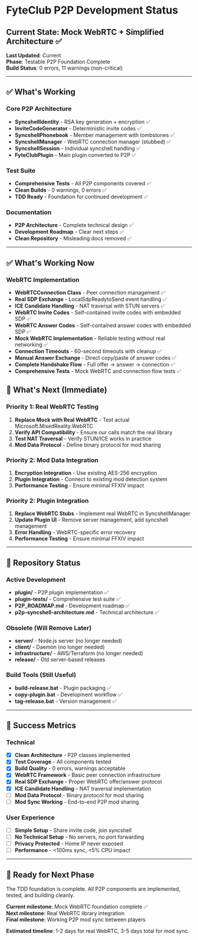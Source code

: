 # FyteClub P2P Development Status

## Current State: Mock WebRTC + Simplified Architecture ✅

**Last Updated**: Current  
**Phase**: Testable P2P Foundation Complete  
**Build Status**: 0 errors, 11 warnings (non-critical)  

---

## ✅ What's Working

### Core P2P Architecture
- **SyncshellIdentity** - RSA key generation + encryption ✅
- **InviteCodeGenerator** - Deterministic invite codes ✅  
- **SyncshellPhonebook** - Member management with tombstones ✅
- **SyncshellManager** - WebRTC connection manager (stubbed) ✅
- **SyncshellSession** - Individual syncshell handling ✅
- **FyteClubPlugin** - Main plugin converted to P2P ✅

### Test Suite
- **Comprehensive Tests** - All P2P components covered ✅
- **Clean Builds** - 0 warnings, 0 errors ✅
- **TDD Ready** - Foundation for continued development ✅

### Documentation  
- **P2P Architecture** - Complete technical design ✅
- **Development Roadmap** - Clear next steps ✅
- **Clean Repository** - Misleading docs removed ✅

---

## ✅ What's Working Now

### WebRTC Implementation
- **WebRTCConnection Class** - Peer connection management ✅
- **Real SDP Exchange** - LocalSdpReadytoSend event handling ✅
- **ICE Candidate Handling** - NAT traversal with STUN servers ✅
- **WebRTC Invite Codes** - Self-contained invite codes with embedded SDP ✅
- **WebRTC Answer Codes** - Self-contained answer codes with embedded SDP ✅
- **Mock WebRTC Implementation** - Reliable testing without real networking ✅
- **Connection Timeouts** - 60-second timeouts with cleanup ✅
- **Manual Answer Exchange** - Direct copy/paste of answer codes ✅
- **Complete Handshake Flow** - Full offer → answer → connection ✅
- **Comprehensive Tests** - Mock WebRTC and connection flow tests ✅

## 🚧 What's Next (Immediate)

### Priority 1: Real WebRTC Testing
1. **Replace Mock with Real WebRTC** - Test actual Microsoft.MixedReality.WebRTC
2. **Verify API Compatibility** - Ensure our calls match the real library
3. **Test NAT Traversal** - Verify STUN/ICE works in practice
4. **Mod Data Protocol** - Define binary protocol for mod sharing

### Priority 2: Mod Data Integration
1. **Encryption Integration** - Use existing AES-256 encryption
2. **Plugin Integration** - Connect to existing mod detection system
3. **Performance Testing** - Ensure minimal FFXIV impact

### Priority 2: Plugin Integration
1. **Replace WebRTC Stubs** - Implement real WebRTC in SyncshellManager
2. **Update Plugin UI** - Remove server management, add syncshell management  
3. **Error Handling** - WebRTC-specific error recovery
4. **Performance Testing** - Ensure minimal FFXIV impact

---

## 📁 Repository Status

### Active Development
- **plugin/** - P2P plugin implementation ✅
- **plugin-tests/** - Comprehensive test suite ✅
- **P2P_ROADMAP.md** - Development roadmap ✅
- **p2p-syncshell-architecture.md** - Technical architecture ✅

### Obsolete (Will Remove Later)
- **server/** - Node.js server (no longer needed)
- **client/** - Daemon (no longer needed)
- **infrastructure/** - AWS/Terraform (no longer needed)
- **release/** - Old server-based releases

### Build Tools (Still Useful)
- **build-release.bat** - Plugin packaging ✅
- **copy-plugin.bat** - Development workflow ✅
- **tag-release.bat** - Version management ✅

---

## 🎯 Success Metrics

### Technical
- [x] **Clean Architecture** - P2P classes implemented
- [x] **Test Coverage** - All components tested  
- [x] **Build Quality** - 0 errors, warnings acceptable
- [x] **WebRTC Framework** - Basic peer connection infrastructure
- [x] **Real SDP Exchange** - Proper WebRTC offer/answer protocol
- [x] **ICE Candidate Handling** - NAT traversal implementation
- [ ] **Mod Data Protocol** - Binary protocol for mod sharing
- [ ] **Mod Sync Working** - End-to-end P2P mod sharing

### User Experience  
- [ ] **Simple Setup** - Share invite code, join syncshell
- [ ] **No Technical Setup** - No servers, no port forwarding
- [ ] **Privacy Protected** - Home IP never exposed
- [ ] **Performance** - <100ms sync, <5% CPU impact

---

## 🚀 Ready for Next Phase

The TDD foundation is complete. All P2P components are implemented, tested, and building cleanly. 

**Current milestone**: Mock WebRTC foundation complete ✅  
**Next milestone**: Real WebRTC library integration  
**Final milestone**: Working P2P mod sync between players

**Estimated timeline**: 1-2 days for real WebRTC, 3-5 days total for mod sync.